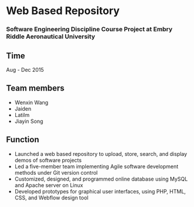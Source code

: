 # Web Based Repository 
### Software Engineering Discipline Course Project at Embry Riddle Aeronautical University
## Time
Aug - Dec 2015
## Team members
* Wenxin Wang
* Jaiden
* Latilm
* Jiayin Song
## Function
* Launched a web based repository to upload, store, search, and display demos of software projects
*	Led a five-member team implementing Agile software development methods under Git version control
*	Customized, designed, and programmed online database using MySQL and Apache server on Linux
*	Developed prototypes for graphical user interfaces, using PHP, HTML, CSS, and Webflow design tool

